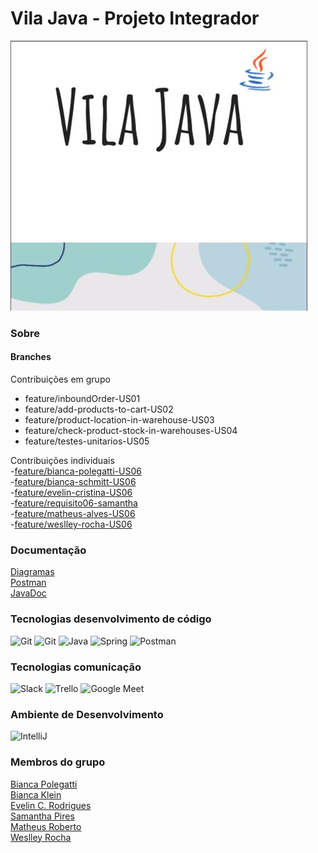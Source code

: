 # Vila Java - Projeto Integrador

![img.png](src/main/resources/files/vila_java.png)


### Sobre




#### Branches
Contribuições em grupo
- feature/inboundOrder-US01
- feature/add-products-to-cart-US02
- feature/product-location-in-warehouse-US03
- feature/check-product-stock-in-warehouses-US04
- feature/testes-unitarios-US05

Contribuições individuais<br>
-[feature/bianca-polegatti-US06](https://github.com/Vila-java/Projeto_Integrador/tree/feature/bianca-polegatti-US06)<br>
-[feature/bianca-schmitt-US06](https://github.com/Vila-java/Projeto_Integrador/tree/feature/bianca-schmitt-US06)<br>
-[feature/evelin-cristina-US06](https://github.com/Vila-java/Projeto_Integrador/tree/feature/evelin-cristina-US06)<br>
-[feature/requisito06-samantha](https://github.com/Vila-java/Projeto_Integrador/tree/feature/requisito06-samantha)<br>
-[feature/matheus-alves-US06](https://github.com/Vila-java/Projeto_Integrador/tree/feature/create-purchase-review-US06)<br>
-[feature/weslley-rocha-US06](https://github.com/Vila-java/Projeto_Integrador/tree/feature/weslley-rocha-US06)<br>


### Documentação
[Diagramas](https://github.com/Vila-java/Projeto_Integrador/blob/develop/src/main/resources/documentation/diagramas.md)<br>
[Postman](https://github.com/Vila-java/Projeto_Integrador/blob/develop/src/main/resources/documentation/Endpoint_Postman.md)<br>
[JavaDoc]()<br>

### Tecnologias desenvolvimento de código
<img src="https://img.icons8.com/color/48/000000/git.png" title= "Git"/>  <img src="https://img.icons8.com/ios-glyphs/48/000000/github.png" title= "Git"/>  <img src="https://img.icons8.com/color/48/000000/java-coffee-cup-logo--v1.png" title= "Java"/>  <img src="https://img.icons8.com/color/48/000000/spring-logo.png" title= "Spring"/>  <img src="https://img.icons8.com/external-tal-revivo-color-tal-revivo/48/000000/external-postman-is-the-only-complete-api-development-environment-logo-color-tal-revivo.png" title= "Postman"/>

### Tecnologias comunicação
<img src="https://img.icons8.com/color/48/000000/slack-new.png" title= "Slack"/> <img src="https://img.icons8.com/color/48/000000/trello.png" title= "Trello"/> <img src="https://img.icons8.com/color/48/000000/google-meet.png" title= "Google Meet"/>

### Ambiente de Desenvolvimento
<img src="https://img.icons8.com/color/48/000000/intellij-idea.png" title="IntelliJ"/>

### Membros do grupo
[Bianca Polegatti](https://github.com/biancapolegatti)<br>
[Bianca Klein](https://github.com/bischmitt98)<br>
[Evelin C. Rodrigues](https://github.com/everodrigues)<br>
[Samantha Pires](https://github.com/SamanthaPiresLuchmannLeal)<br>
[Matheus Roberto](https://github.com/matheusaalves)<br>
[Weslley Rocha](https://github.com/WeslleyRocha)<br>
